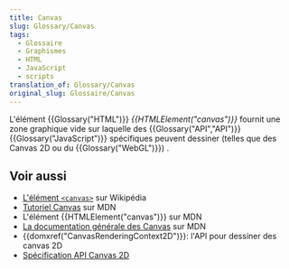 ```yaml
---
title: Canvas
slug: Glossary/Canvas
tags:
  - Glossaire
  - Graphismes
  - HTML
  - JavaScript
  - scripts
translation_of: Glossary/Canvas
original_slug: Glossaire/Canvas
---
```


L'élément {{Glossary("HTML")}} _{{HTMLElement("canvas")}}_ fournit une zone graphique vide sur laquelle des {{Glossary("API","API")}} {{Glossary("JavaScript")}} spécifiques peuvent dessiner (telles que des Canvas 2D ou du {{Glossary("WebGL")}}) .

## Voir aussi

- [L'élément `<canvas>`](https://fr.wikipedia.org/wiki/Canvas_(HTML)) sur Wikipédia
- [Tutoriel Canvas](/fr/docs/Tutoriel_canvas) sur MDN
- L'élément {{HTMLElement("canvas")}} sur MDN
- [La documentation générale des Canvas](/fr/docs/Web/HTML/Canvas) sur MDN
- {{domxref("CanvasRenderingContext2D")}}: l'API pour dessiner des canvas 2D
- [Spécification API Canvas 2D](http://www.w3.org/TR/2dcontext/)
